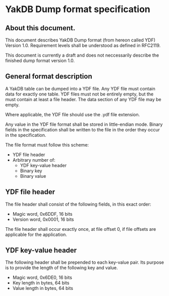 # YakDB Dump format specification

## About this document.

This document describes YakDB Dump format (from hereon called YDF) Version 1.0.
Requirement levels shall be understood as defined in RFC2119.

This document is currently a draft and does not neccessarily describe the
finished dump format version 1.0.

## General format description

A YakDB table can be dumped into a YDF file. Any YDF file must contain data for exactly
one table. YDF files must not be entirely empty, but the must contain at least a file header.
The data section of any YDF file may be empty.

Where applicable, the YDF file should use the .ydf file extension.

Any value in the YDF file format shall be stored in little-endian mode.
Binary fields in the specification shall be written to the file in the order they occur in
the specification.

The file format must follow this scheme:
- YDF file header
- Arbitrary number of:
    - YDF key-value header
    - Binary key
    - Binary value

## YDF file header

The file header shall consist of the following fields, in this exact order:

- Magic word, 0x6DDF, 16 bits
- Version word, 0x0001, 16 bits

The file header shall occur exactly once, at file offset 0, if file offsets
are applicable for the application.

## YDF key-value header

The following header shall be prepended to each key-value pair.
Its purpose is to provide the length of the following key and value.

- Magic word, 0x6DE0, 16 bits
- Key length in bytes, 64 bits
- Value length in bytes, 64 bits
